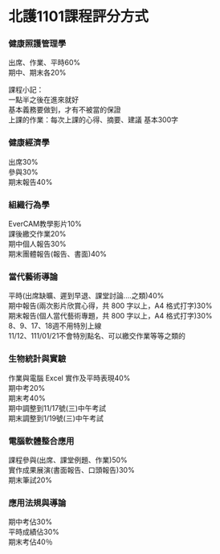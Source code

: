 北護1101課程評分方式
===

### 健康照護管理學  
出席、作業、平時60%  
期中、期末各20%  

課程小記：  
一點半之後在進來就好  
基本義務要做到，才有不被當的保證  
上課的作業：每次上課的心得、摘要、建議 基本300字  

### 健康經濟學  
出席30%  
參與30%  
期末報告40%  

### 組織行為學  
EverCAM教學影片10%  
課後繳交作業20%  
期中個人報告30%  
期末團體報告(報告、書面)40%  

### 當代藝術導論  
平時(出席缺曠、遲到早退、課堂討論....之類)40%  
期中報告(兩次影片欣賞心得，共 800 字以上，A4 格式打字)30%  
期末報告(個人當代藝術專題，共 800 字以上，A4 格式打字)30%  
8、9、17、18週不用特別上線  
11/12、111/01/21不會特別點名、可以繳交作業等等之類的  

### 生物統計與實驗  
作業與電腦 Excel 實作及平時表現40%  
期中考20%  
期末考40%  
期中調整到11/17號(三)中午考試  
期末調整到1/19號(三)中午考試  

### 電腦軟體整合應用  
課程參與(出席、課堂例題、作業)50%  
實作成果展演(書面報告、口頭報告)30%  
期末筆試20%  

### 應用法規與導論  
期中考佔30%  
平時成績佔30%  
期末考佔40％  
